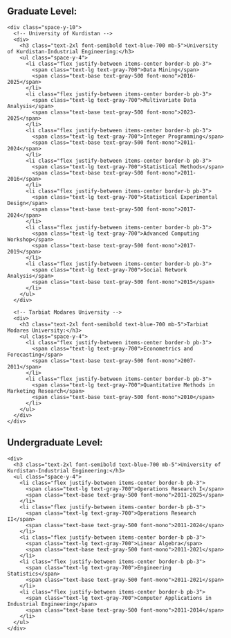 <!--
    Instructions:
    Copy this entire code block and paste it into the `_pages/teaching.md` file in your GitHub repository.
    This version is designed to be clean, professional, and faithful to your original list structure.
-->

<div lang="en" dir="ltr" class="space-y-12">

  <!-- Graduate Level Section -->
  <div>
    <h2 class="text-3xl font-bold text-gray-800 pb-3 mb-8 border-b-2 border-gray-300">
      Graduate Level:
    </h2>
    
    <div class="space-y-10">
      <!-- University of Kurdistan -->
      <div>
        <h3 class="text-2xl font-semibold text-blue-700 mb-5">University of Kurdistan-Industrial Engineering:</h3>
        <ul class="space-y-4">
          <li class="flex justify-between items-center border-b pb-3">
            <span class="text-lg text-gray-700">Data Mining</span>
            <span class="text-base text-gray-500 font-mono">2016-2025</span>
          </li>
          <li class="flex justify-between items-center border-b pb-3">
            <span class="text-lg text-gray-700">Multivariate Data Analysis</span>
            <span class="text-base text-gray-500 font-mono">2023-2025</span>
          </li>
          <li class="flex justify-between items-center border-b pb-3">
            <span class="text-lg text-gray-700">Integer Programming</span>
            <span class="text-base text-gray-500 font-mono">2011-2024</span>
          </li>
          <li class="flex justify-between items-center border-b pb-3">
            <span class="text-lg text-gray-700">Statistical Methods</span>
            <span class="text-base text-gray-500 font-mono">2011-2016</span>
          </li>
          <li class="flex justify-between items-center border-b pb-3">
            <span class="text-lg text-gray-700">Statistical Experimental Design</span>
            <span class="text-base text-gray-500 font-mono">2017-2024</span>
          </li>
          <li class="flex justify-between items-center border-b pb-3">
            <span class="text-lg text-gray-700">Advanced Computing Workshop</span>
            <span class="text-base text-gray-500 font-mono">2017-2019</span>
          </li>
          <li class="flex justify-between items-center border-b pb-3">
            <span class="text-lg text-gray-700">Social Network Analysis</span>
            <span class="text-base text-gray-500 font-mono">2015</span>
          </li>
        </ul>
      </div>

      <!-- Tarbiat Modares University -->
      <div>
        <h3 class="text-2xl font-semibold text-blue-700 mb-5">Tarbiat Modares University:</h3>
        <ul class="space-y-4">
          <li class="flex justify-between items-center border-b pb-3">
            <span class="text-lg text-gray-700">Econometrics and Forecasting</span>
            <span class="text-base text-gray-500 font-mono">2007-2011</span>
          </li>
          <li class="flex justify-between items-center border-b pb-3">
            <span class="text-lg text-gray-700">Quantitative Methods in Marketing Research</span>
            <span class="text-base text-gray-500 font-mono">2010</span>
          </li>
        </ul>
      </div>
    </div>
  </div>

  <!-- Undergraduate Level Section -->
  <div class="pt-8">
    <h2 class="text-3xl font-bold text-gray-800 pb-3 mb-8 border-b-2 border-gray-300">
      Undergraduate Level:
    </h2>
    
    <div>
      <h3 class="text-2xl font-semibold text-blue-700 mb-5">University of Kurdistan-Industrial Engineering:</h3>
      <ul class="space-y-4">
        <li class="flex justify-between items-center border-b pb-3">
          <span class="text-lg text-gray-700">Operations Research I</span>
          <span class="text-base text-gray-500 font-mono">2011-2025</span>
        </li>
        <li class="flex justify-between items-center border-b pb-3">
          <span class="text-lg text-gray-700">Operations Research II</span>
          <span class="text-base text-gray-500 font-mono">2011-2024</span>
        </li>
        <li class="flex justify-between items-center border-b pb-3">
          <span class="text-lg text-gray-700">Linear Algebra</span>
          <span class="text-base text-gray-500 font-mono">2011-2021</span>
        </li>
        <li class="flex justify-between items-center border-b pb-3">
          <span class="text-lg text-gray-700">Engineering Statistics</span>
          <span class="text-base text-gray-500 font-mono">2011-2021</span>
        </li>
        <li class="flex justify-between items-center border-b pb-3">
          <span class="text-lg text-gray-700">Computer Applications in Industrial Engineering</span>
          <span class="text-base text-gray-500 font-mono">2011-2014</span>
        </li>
      </ul>
    </div>
  </div>

</div>
